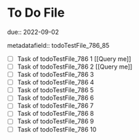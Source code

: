 # To Do File

due:: 2022-09-02

metadatafield:: todoTestFile_786_85

- [ ] Task of todoTestFile_786 1 [[Query me]]
- [ ] Task of todoTestFile_786 2 [[Query me]]
- [ ] Task of todoTestFile_786 3
- [ ] Task of todoTestFile_786 4
- [ ] Task of todoTestFile_786 5
- [ ] Task of todoTestFile_786 6
- [ ] Task of todoTestFile_786 7
- [ ] Task of todoTestFile_786 8
- [ ] Task of todoTestFile_786 9
- [ ] Task of todoTestFile_786 10